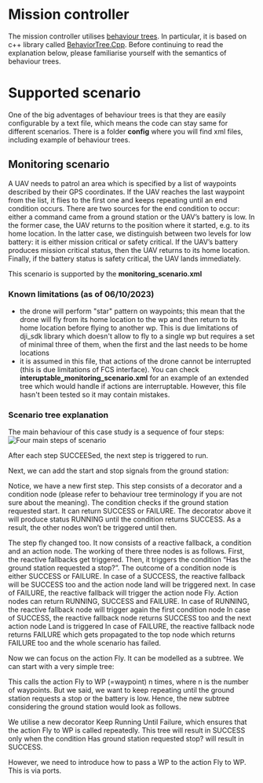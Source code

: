 # Mission controller 

The mission controller utilises [behaviour trees](https://en.wikipedia.org/wiki/Behavior_tree_(artificial_intelligence,_robotics_and_control)#:~:text=Article%20Talk,tasks%20in%20a%20modular%20fashion.). 
In particular, it is based on c++ library called [BehaviorTree.Cpp](https://www.behaviortree.dev/). 
Before continuing to read the explanation below, please familiarise yourself with the semantics of behaviour trees.

# Supported scenario
One of the big adventages of behaviour trees is that they are easily configurable by a text file, which means the code can stay same for different scenarios.
There is a folder **config** where you will find xml files, including example of behaviour trees.

## Monitoring scenario

A UAV needs to patrol an area which is specified by a list of waypoints described by their GPS coordinates. If the UAV reaches the last waypoint from the list, it flies to the first one and keeps repeating until an end condition occurs. There are two sources for the end condition to occur: either a command came from a ground station or the UAV’s battery is low.
In the former case, the UAV returns to the position where it started, e.g. to its home location. 
In the latter case, we distinguish between two levels for low battery: it is either mission critical or safety critical. If the UAV’s battery produces mission critical status, then the UAV returns to its home location. Finally, if the battery status is safety critical,  the UAV lands immediately. 

This scenario is supported by the **monitoring_scenario.xml**

### Known limitations (as of 06/10/2023)
- the drone will perform "star" pattern on waypoints; this mean that the drone will fly from its home location to the wp and then return to its home location before flying to another wp. This is due limitations of dji_sdk library which doesn't allow to fly to a single wp but requires a set of minimal three of them, when the first and the last needs to be home locations
- it is assumed in this file, that actions of the drone cannot be interrupted (this is due limitations of FCS interface). You can check **interuptable_monitoring_scenario.xml** for an example of an extended tree which would handle if actions are interruptable. However, this file hasn't been tested so it may contain mistakes.

### Scenario tree explanation

The main behaviour of this case study is a sequence of four steps: 
![Four main steps of scenario](img/mission_behaviour_1.png)


After each step SUCCEESed, the next step is triggered to run.

Next, we can add the start and stop signals from the ground station:


Notice, we have a new first step. This step consists of a decorator and a condition node (please refer to behaviour tree terminology if you are not sure about the meaning). The condition checks if the ground station requested start. It can return SUCCESS or FAILURE. The decorator above it will produce status RUNNING until the condition returns SUCCESS. As a result, the other nodes won’t be triggered until then. 

The step fly changed too. It now consists of a reactive fallback, a condition and an action node. The working of there three nodes is as follows. First, the reactive fallbacks get triggered. Then, it triggers the condition “Has the ground station requested a stop?”. The outcome of a condition node is either SUCCESS or FAILURE. 
In case of a SUCCESS, the reactive fallback will be SUCCESS too and the action node land will be triggered next.
In case of FAILURE, the reactive fallback will trigger the action node Fly. Action nodes can return RUNNING, SUCCESS and FAILURE. 
In case of RUNNING, the reactive fallback node will trigger again the first condition node
In case of SUCCESS, the reactive fallback node returns SUCCESS too and the next action node Land is triggered
In case of FAILURE, the reactive fallback node returns FAILURE which gets propagated to the top node which returns FAILURE too and the whole scenario has failed.

Now we can focus on the action Fly. It can be modelled as a subtree. We can start with a very simple tree:


This calls the action Fly to WP (=waypoint) n times, where n is the number of waypoints. But we said, we want to keep repeating until the ground station requests a stop or the battery is low. Hence, the new subtree considering the ground station would look as follows. 

We utilise a new decorator Keep Running Until Failure, which ensures that the action Fly to WP is called repeatedly. This tree will result in SUCCESS only when the condition Has ground station requested stop? will result in SUCCESS.

However, we need to introduce how to pass a WP to the action Fly to WP. This is via ports. 

